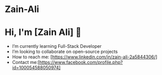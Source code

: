 # Zain-Ali
# Hi, I'm [Zain Ali] 👋
-  I’m currently learning Full-Stack Developer
-  I’m looking to collaborate on open-source projects
-  How to reach me: [https://www.linkedin.com/in/zain-ali-2a5844306/]
-  Contact me:[https://www.facebook.com/profile.php?id=100054588050974]
